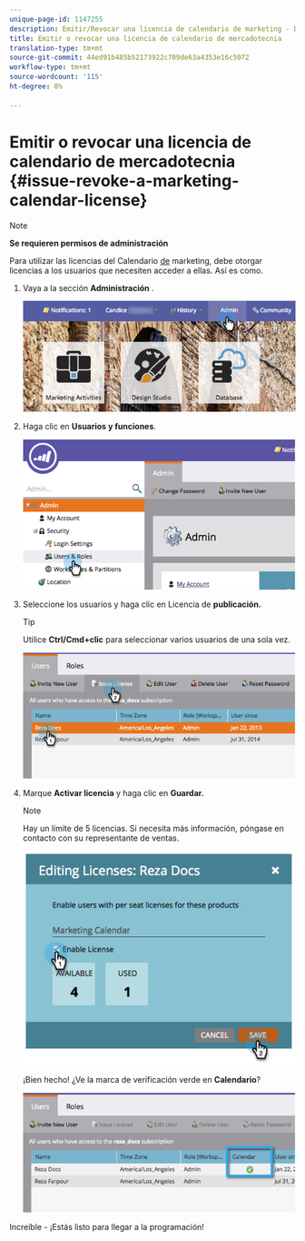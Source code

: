```yaml
---
unique-page-id: 1147255
description: Emitir/Revocar una licencia de calendario de marketing - Documentos de marketing - Documentación del producto
title: Emitir o revocar una licencia de calendario de mercadotecnia
translation-type: tm+mt
source-git-commit: 44ed91b485b52173922c709de63a4353e16c5072
workflow-type: tm+mt
source-wordcount: '115'
ht-degree: 0%

---
```



# Emitir o revocar una licencia de calendario de mercadotecnia {#issue-revoke-a-marketing-calendar-license}

>[!NOTE]
>
>**Se requieren permisos de administración**

Para utilizar las licencias del Calendario [de](http://docs.marketo.com/display/docs/marketing+calendar) marketing, debe otorgar licencias a los usuarios que necesiten acceder a ellas. Así es como.

1. Vaya a la sección **Administración** .

   ![](assets/adminhand.png)

1. Haga clic en **Usuarios y funciones**.

   ![](assets/2.png)

1. Seleccione los usuarios y haga clic en Licencia de **publicación.**

   >[!TIP]
   >
   >Utilice **Ctrl/Cmd+clic** para seleccionar varios usuarios de una sola vez.

   ![](assets/3.png)

1. Marque **Activar licencia** y haga clic en **Guardar.**

   >[!NOTE]
   >
   >Hay un límite de 5 licencias. Si necesita más información, póngase en contacto con su representante de ventas.

   ![](assets/4.png)

   ¡Bien hecho! ¿Ve la marca de verificación verde en **Calendario**?

   ![](assets/5.png)

Increíble - ¡Estás listo para llegar a la programación!

